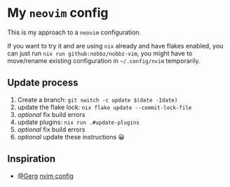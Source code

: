 My `neovim` config
==================

This is my approach to a `neovim` configuration.

If you want to try it and are using `nix` already and have flakes enabled, you
can just run `nix run github:nobbz/nobbz-vim`, you might have to move/rename
existing configuration in `~/.config/nvim` temporarily.

Update process
--------------

1. Create a branch: `git switch -c update $(date -Idate)`
2. update the flake lock: `nix flake update --commit-lock-file`
3. *optional* fix build errors
4. update plugins: `nix run .#update-plugins`
5. *optional* fix build errors
6. *optional* update these instructions 😀

Inspiration
-----------

* [@Gerg](https://github.com/Gerg-L) [nvim config](https://github.com/Gerg-L/nvim-flake)

